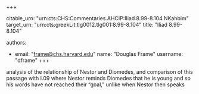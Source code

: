 +++


citable_urn: "urn:cts:CHS:Commentaries.AHCIP:Iliad.8.99-8.104.NKahbim"
target_urn: "urn:cts:greekLit:tlg0012.tlg001:8.99-8.104"
title: "Iliad 8.99-8.104"

authors:
- email: "frame@chs.harvard.edu"
  name: "Douglas Frame"
  username: "dframe"
+++

<p>analysis of the relationship of Nestor and Diomedes, and comparison of this passage with I.09 where Nestor reminds Diomedes that he is young and so his words have not reached their “goal,” unlike when Nestor then speaks</p>